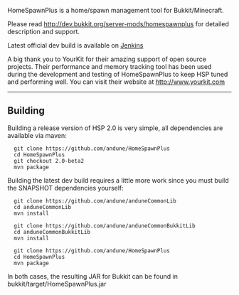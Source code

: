 HomeSpawnPlus is a home/spawn management tool for Bukkit/Minecraft.

Please read http://dev.bukkit.org/server-mods/homespawnplus for detailed description and support.

Latest official dev build is available on [Jenkins](http://andune.com/jenkins/job/HomeSpawnPlus_v20/)

A big thank you to YourKit for their amazing support of open source projects. Their performance and memory tracking tool has been used during the development and testing of HomeSpawnPlus to keep HSP tuned and performing well. You can visit their website at http://www.yourkit.com

---
Building
---
Building a release version of HSP 2.0 is very simple, all dependencies are available via maven:

```
  git clone https://github.com/andune/HomeSpawnPlus
  cd HomeSpawnPlus
  git checkout 2.0-beta2
  mvn package
````

Building the latest dev build requires a little more work since you must build the SNAPSHOT dependencies yourself:

```
  git clone https://github.com/andune/anduneCommonLib
  cd anduneCommonLib
  mvn install

  git clone https://github.com/andune/anduneCommonBukkitLib
  cd anduneCommonBukkitLib
  mvn install

  git clone https://github.com/andune/HomeSpawnPlus
  cd HomeSpawnPlus
  mvn package
```

In both cases, the resulting JAR for Bukkit can be found in bukkit/target/HomeSpawnPlus.jar
